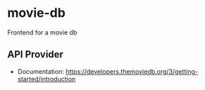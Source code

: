 # movie-db
Frontend for a movie db

## API Provider
- Documentation: https://developers.themoviedb.org/3/getting-started/introduction
